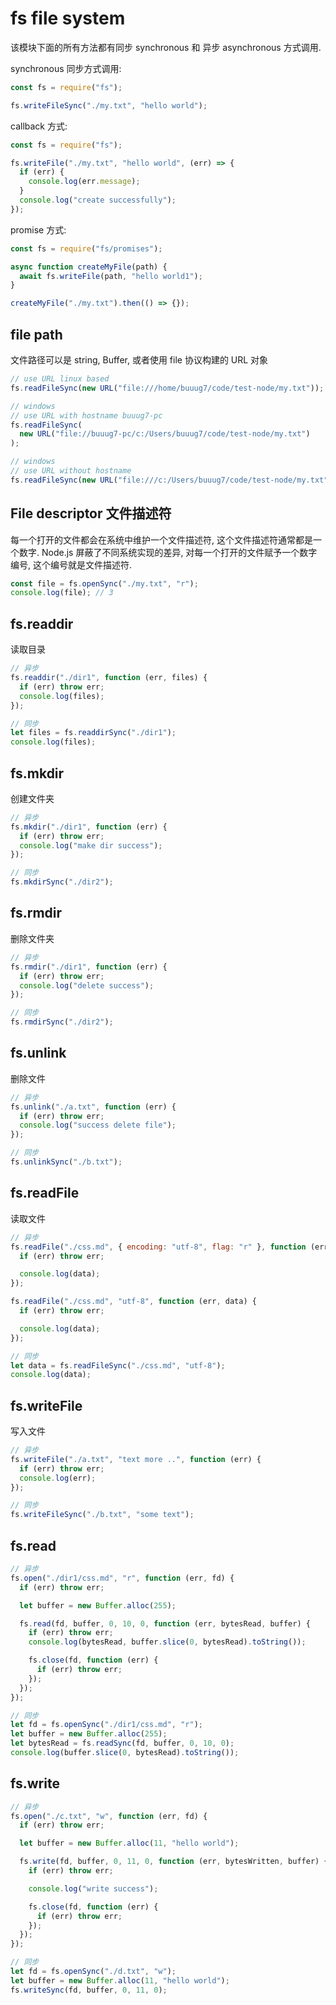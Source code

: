 # fs file system

该模块下面的所有方法都有同步 synchronous 和 异步 asynchronous 方式调用.

synchronous 同步方式调用:

```javascript
const fs = require("fs");

fs.writeFileSync("./my.txt", "hello world");
```

callback 方式:

```javascript
const fs = require("fs");

fs.writeFile("./my.txt", "hello world", (err) => {
  if (err) {
    console.log(err.message);
  }
  console.log("create successfully");
});
```

promise 方式:

```javascript
const fs = require("fs/promises");

async function createMyFile(path) {
  await fs.writeFile(path, "hello world1");
}

createMyFile("./my.txt").then(() => {});
```

## file path

文件路径可以是 string, Buffer, 或者使用 file 协议构建的 URL 对象

```javascript
// use URL linux based
fs.readFileSync(new URL("file:///home/buuug7/code/test-node/my.txt"));

// windows
// use URL with hostname buuug7-pc
fs.readFileSync(
  new URL("file://buuug7-pc/c:/Users/buuug7/code/test-node/my.txt")
);

// windows
// use URL without hostname
fs.readFileSync(new URL("file:///c:/Users/buuug7/code/test-node/my.txt"));
```

## File descriptor 文件描述符

每一个打开的文件都会在系统中维护一个文件描述符, 这个文件描述符通常都是一个数字. Node.js 屏蔽了不同系统实现的差异, 对每一个打开的文件赋予一个数字编号, 这个编号就是文件描述符.

```javascript
const file = fs.openSync("./my.txt", "r");
console.log(file); // 3
```

## fs.readdir

读取目录

```javascript
// 异步
fs.readdir("./dir1", function (err, files) {
  if (err) throw err;
  console.log(files);
});

// 同步
let files = fs.readdirSync("./dir1");
console.log(files);
```

## fs.mkdir

创建文件夹

```javascript
// 异步
fs.mkdir("./dir1", function (err) {
  if (err) throw err;
  console.log("make dir success");
});

// 同步
fs.mkdirSync("./dir2");
```

## fs.rmdir

删除文件夹

```javascript
// 异步
fs.rmdir("./dir1", function (err) {
  if (err) throw err;
  console.log("delete success");
});

// 同步
fs.rmdirSync("./dir2");
```

## fs.unlink

删除文件

```javascript
// 异步
fs.unlink("./a.txt", function (err) {
  if (err) throw err;
  console.log("success delete file");
});

// 同步
fs.unlinkSync("./b.txt");
```

## fs.readFile

读取文件

```javascript
// 异步
fs.readFile("./css.md", { encoding: "utf-8", flag: "r" }, function (err, data) {
  if (err) throw err;

  console.log(data);
});

fs.readFile("./css.md", "utf-8", function (err, data) {
  if (err) throw err;

  console.log(data);
});

// 同步
let data = fs.readFileSync("./css.md", "utf-8");
console.log(data);
```

## fs.writeFile

写入文件

```javascript
// 异步
fs.writeFile("./a.txt", "text more ..", function (err) {
  if (err) throw err;
  console.log(err);
});

// 同步
fs.writeFileSync("./b.txt", "some text");
```

## fs.read

```javascript
// 异步
fs.open("./dir1/css.md", "r", function (err, fd) {
  if (err) throw err;

  let buffer = new Buffer.alloc(255);

  fs.read(fd, buffer, 0, 10, 0, function (err, bytesRead, buffer) {
    if (err) throw err;
    console.log(bytesRead, buffer.slice(0, bytesRead).toString());

    fs.close(fd, function (err) {
      if (err) throw err;
    });
  });
});

// 同步
let fd = fs.openSync("./dir1/css.md", "r");
let buffer = new Buffer.alloc(255);
let bytesRead = fs.readSync(fd, buffer, 0, 10, 0);
console.log(buffer.slice(0, bytesRead).toString());
```

## fs.write

```javascript
// 异步
fs.open("./c.txt", "w", function (err, fd) {
  if (err) throw err;

  let buffer = new Buffer.alloc(11, "hello world");

  fs.write(fd, buffer, 0, 11, 0, function (err, bytesWritten, buffer) {
    if (err) throw err;

    console.log("write success");

    fs.close(fd, function (err) {
      if (err) throw err;
    });
  });
});

// 同步
let fd = fs.openSync("./d.txt", "w");
let buffer = new Buffer.alloc(11, "hello world");
fs.writeSync(fd, buffer, 0, 11, 0);
```
